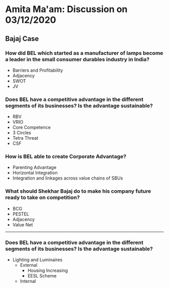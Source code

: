 # Amita Ma'am: Discussion on 03/12/2020

## Bajaj Case

### How did BEL which started as a manufacturer of lamps become a leader in the small consumer durables industry in India?
- Barriers and Profitability
- Adjacency
- SWOT
- JV

### Does BEL have a competitive advantage in the different segments of its businesses? Is the advantage sustainable?
- RBV
- VRIO
- Core Competence
- 3 Circles
- Tetra Threat
- CSF

### How is BEL able to create Corporate Advantage?
- Parenting Advantage
- Horizontal Integration
- Integration and linkages across value chains of SBUs

### What should Shekhar Bajaj do to make his company future ready to take on competition?
- BCG
- PESTEL
- Adjacency
- Value Net

- - - - - - - - - - - - - 

### Does BEL have a competitive advantage in the different segments of its businesses? Is the advantage sustainable?
- Lighting and Luminaires
	- External
		- Housing Increasing
		- EESL Scheme
	- Internal